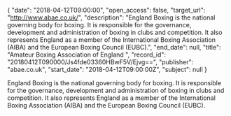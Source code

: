 {
  "date": "2018-04-12T09:00:00", 
  "open_access": false, 
  "target_url": "http://www.abae.co.uk/", 
  "description": "England Boxing is the national governing body for boxing. It is responsible for the governance, development and administration of boxing in clubs and competition. It also represents England as a member of the International Boxing Association (AIBA) and the European Boxing Council (EUBC).", 
  "end_date": null, 
  "title": "Amateur Boxing Association of England ", 
  "record_id": "20180412T090000/Js4fde03360HBwF5V/Ejvg==", 
  "publisher": "abae.co.uk", 
  "start_date": "2018-04-12T09:00:00Z", 
  "subject": null
}

England Boxing is the national governing body for boxing. It is responsible for the governance, development and administration of boxing in clubs and competition. It also represents England as a member of the International Boxing Association (AIBA) and the European Boxing Council (EUBC).